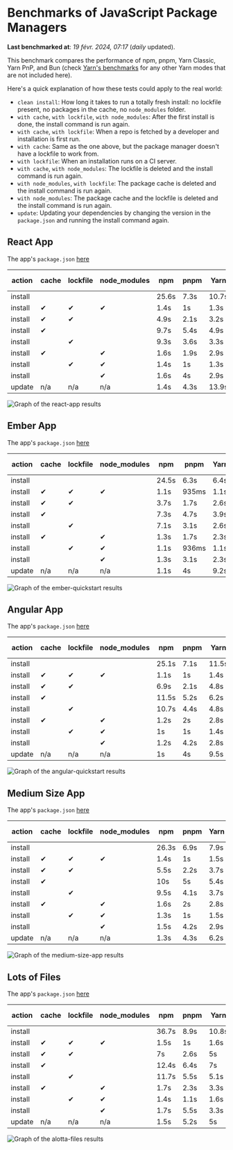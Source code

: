 # Benchmarks of JavaScript Package Managers

**Last benchmarked at**: _19 févr. 2024, 07:17_ (_daily_ updated).

This benchmark compares the performance of npm, pnpm, Yarn Classic, Yarn PnP, and Bun (check [Yarn's benchmarks](https://yarnpkg.com/benchmarks) for any other Yarn modes that are not included here).

Here's a quick explanation of how these tests could apply to the real world:

- `clean install`: How long it takes to run a totally fresh install: no lockfile present, no packages in the cache, no `node_modules` folder.
- `with cache`, `with lockfile`, `with node_modules`: After the first install is done, the install command is run again.
- `with cache`, `with lockfile`: When a repo is fetched by a developer and installation is first run.
- `with cache`: Same as the one above, but the package manager doesn't have a lockfile to work from.
- `with lockfile`: When an installation runs on a CI server.
- `with cache`, `with node_modules`: The lockfile is deleted and the install command is run again.
- `with node_modules`, `with lockfile`: The package cache is deleted and the install command is run again.
- `with node_modules`: The package cache and the lockfile is deleted and the install command is run again.
- `update`: Updating your dependencies by changing the version in the `package.json` and running the install command again.

## React App

The app's `package.json` [here](./fixtures/react-app/package.json)

| action  | cache | lockfile | node_modules| npm | pnpm | Yarn | Yarn PnP | Bun |
| ---     | ---   | ---      | ---         | --- | ---  | ---  | ---      | --- |
| install |       |          |             | 25.6s | 7.3s | 10.7s | 2.9s | 2.1s |
| install | ✔     | ✔        | ✔           | 1.4s | 1s | 1.3s | n/a | 65ms |
| install | ✔     | ✔        |             | 4.9s | 2.1s | 3.2s | 1s | 462ms |
| install | ✔     |          |             | 9.7s | 5.4s | 4.9s | 2.6s | 502ms |
| install |       | ✔        |             | 9.3s | 3.6s | 3.3s | 1s | 433ms |
| install | ✔     |          | ✔           | 1.6s | 1.9s | 2.9s | n/a | 89ms |
| install |       | ✔        | ✔           | 1.4s | 1s | 1.3s | n/a | 60ms |
| install |       |          | ✔           | 1.6s | 4s | 2.9s | n/a | 75ms |
| update  | n/a | n/a | n/a | 1.4s | 4.3s | 13.9s | 3.4s | 59ms |

<img alt="Graph of the react-app results" src="results/img/react-app.svg" />

## Ember App

The app's `package.json` [here](./fixtures/ember-quickstart/package.json)

| action  | cache | lockfile | node_modules| npm | pnpm | Yarn | Yarn PnP | Bun |
| ---     | ---   | ---      | ---         | --- | ---  | ---  | ---      | --- |
| install |       |          |             | 24.5s | 6.3s | 6.4s | 2.5s | 2.3s |
| install | ✔     | ✔        | ✔           | 1.1s | 935ms | 1.1s | n/a | 36ms |
| install | ✔     | ✔        |             | 3.7s | 1.7s | 2.6s | 940ms | 364ms |
| install | ✔     |          |             | 7.3s | 4.7s | 3.9s | 2.1s | 379ms |
| install |       | ✔        |             | 7.1s | 3.1s | 2.6s | 943ms | 340ms |
| install | ✔     |          | ✔           | 1.3s | 1.7s | 2.3s | n/a | 52ms |
| install |       | ✔        | ✔           | 1.1s | 936ms | 1.1s | n/a | 40ms |
| install |       |          | ✔           | 1.3s | 3.1s | 2.3s | n/a | 48ms |
| update  | n/a | n/a | n/a | 1.1s | 4s | 9.2s | 3.4s | 38ms |

<img alt="Graph of the ember-quickstart results" src="results/img/ember-quickstart.svg" />

## Angular App

The app's `package.json` [here](./fixtures/angular-quickstart/package.json)

| action  | cache | lockfile | node_modules| npm | pnpm | Yarn | Yarn PnP | Bun |
| ---     | ---   | ---      | ---         | --- | ---  | ---  | ---      | --- |
| install |       |          |             | 25.1s | 7.1s | 11.5s | 3.1s | 2.5s |
| install | ✔     | ✔        | ✔           | 1.1s | 1s | 1.4s | n/a | 30ms |
| install | ✔     | ✔        |             | 6.9s | 2.1s | 4.8s | 1.2s | 804ms |
| install | ✔     |          |             | 11.5s | 5.2s | 6.2s | 2.4s | 803ms |
| install |       | ✔        |             | 10.7s | 4.4s | 4.8s | 1.2s | 733ms |
| install | ✔     |          | ✔           | 1.2s | 2s | 2.8s | n/a | 45ms |
| install |       | ✔        | ✔           | 1s | 1s | 1.4s | n/a | 39ms |
| install |       |          | ✔           | 1.2s | 4.2s | 2.8s | n/a | 52ms |
| update  | n/a | n/a | n/a | 1s | 4s | 9.5s | 2.7s | 47ms |

<img alt="Graph of the angular-quickstart results" src="results/img/angular-quickstart.svg" />

## Medium Size App

The app's `package.json` [here](./fixtures/medium-size-app/package.json)

| action  | cache | lockfile | node_modules| npm | pnpm | Yarn | Yarn PnP | Bun |
| ---     | ---   | ---      | ---         | --- | ---  | ---  | ---      | --- |
| install |       |          |             | 26.3s | 6.9s | 7.9s | 3.2s | 1.8s |
| install | ✔     | ✔        | ✔           | 1.4s | 1s | 1.5s | n/a | 42ms |
| install | ✔     | ✔        |             | 5.5s | 2.2s | 3.7s | 1.2s | 409ms |
| install | ✔     |          |             | 10s | 5s | 5.4s | 2.6s | 442ms |
| install |       | ✔        |             | 9.5s | 4.1s | 3.7s | 1.2s | 388ms |
| install | ✔     |          | ✔           | 1.6s | 2s | 2.8s | n/a | 50ms |
| install |       | ✔        | ✔           | 1.3s | 1s | 1.5s | n/a | 43ms |
| install |       |          | ✔           | 1.5s | 4.2s | 2.9s | n/a | 51ms |
| update  | n/a | n/a | n/a | 1.3s | 4.3s | 6.2s | 2.6s | 53ms |

<img alt="Graph of the medium-size-app results" src="results/img/medium-size-app.svg" />

## Lots of Files

The app's `package.json` [here](./fixtures/alotta-files/package.json)

| action  | cache | lockfile | node_modules| npm | pnpm | Yarn | Yarn PnP | Bun |
| ---     | ---   | ---      | ---         | --- | ---  | ---  | ---      | --- |
| install |       |          |             | 36.7s | 8.9s | 10.8s | 3.6s | 2.9s |
| install | ✔     | ✔        | ✔           | 1.5s | 1s | 1.6s | n/a | 62ms |
| install | ✔     | ✔        |             | 7s | 2.6s | 5s | 1.4s | 705ms |
| install | ✔     |          |             | 12.4s | 6.4s | 7s | 3s | 697ms |
| install |       | ✔        |             | 11.7s | 5.5s | 5.1s | 1.4s | 676ms |
| install | ✔     |          | ✔           | 1.7s | 2.3s | 3.3s | n/a | 97ms |
| install |       | ✔        | ✔           | 1.4s | 1.1s | 1.6s | n/a | 72ms |
| install |       |          | ✔           | 1.7s | 5.5s | 3.3s | n/a | 91ms |
| update  | n/a | n/a | n/a | 1.5s | 5.2s | 5s | 3.3s | 115ms |

<img alt="Graph of the alotta-files results" src="results/img/alotta-files.svg" />